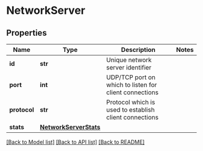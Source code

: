 # NetworkServer

## Properties
Name | Type | Description | Notes
------------ | ------------- | ------------- | -------------
**id** | **str** | Unique network server identifier | 
**port** | **int** | UDP/TCP port on which to listen for client connections | 
**protocol** | **str** | Protocol which is used to establish client connections | 
**stats** | [**NetworkServerStats**](NetworkServerStats.md) |  | 

[[Back to Model list]](../README.md#documentation-for-models) [[Back to API list]](../README.md#documentation-for-api-endpoints) [[Back to README]](../README.md)



